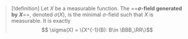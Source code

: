 > [!definition]
> Let $X$ be a measurable function. The ==**$\sigma$-field generated by $X$**==, denoted $\sigma(X)$, is the minimal $\sigma$-field such that $X$ is measurable. It is exactly
> $$ \sigma(X) = \{X^{-1}(B): B\in \BBB_\RR\}$$